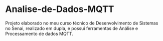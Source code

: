 # Analise-de-Dados-MQTT
Projeto elaborado no meu curso técnico de Desenvolvimento de Sistemas no Senai, realizado em dupla, e possui ferramentas de Análise e Processamento de dados MQTT.
